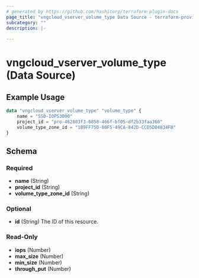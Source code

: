 ```yaml
---
# generated by https://github.com/hashicorp/terraform-plugin-docs
page_title: "vngcloud_vserver_volume_type Data Source - terraform-provider-vngcloud"
subcategory: ""
description: |-
  
---
```


# vngcloud_vserver_volume_type (Data Source)



## Example Usage

```terraform
data "vngcloud_vserver_volume_type" "volume_type" {
    name = "SSD-IOPS3000"
    project_id = "pro-462803f3-6858-466f-bf05-df2b33faa360"
    volume_type_zone_id = "1B9FF75D-00F5-49CA-842D-CCD5D04834FB"
}
```

<!-- schema generated by tfplugindocs -->
## Schema

### Required

- **name** (String)
- **project_id** (String)
- **volume_type_zone_id** (String)

### Optional

- **id** (String) The ID of this resource.

### Read-Only

- **iops** (Number)
- **max_size** (Number)
- **min_size** (Number)
- **through_put** (Number)


